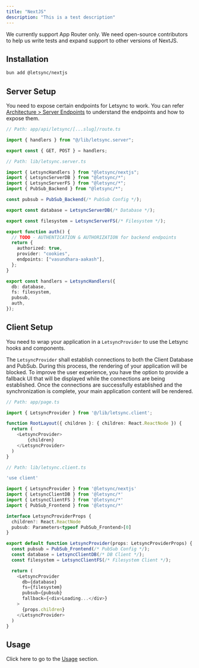 ```yaml
---
title: "NextJS"
description: "This is a test description"
---
```


We currently support App Router only. We need open-source contributors to help us write tests and expand support to other versions of NextJS.

## Installation

```bash
bun add @letsync/nextjs
```

## Server Setup

You need to expose certain endpoints for Letsync to work. You can refer [Architecture > Server Endpoints](/docs/architecture#server-endpoints) to understand the endpoints and how to expose them.

```ts
// Path: app/api/letsync/[...slug]/route.ts

import { handlers } from "@/lib/letsync.server";

export const { GET, POST } = handlers;
```

```ts
// Path: lib/letsync.server.ts

import { LetsyncHandlers } from "@letsync/nextjs";
import { LetsyncServerDB } from "@letsync/*";
import { LetsyncServerFS } from "@letsync/*";
import { PubSub_Backend } from "@letsync/*";

const pubsub = PubSub_Backend(/* PubSub Config */);

export const database = LetsyncServerDB(/* Database */);

export const filesystem = LetsyncServerFS(/* Filesystem */);

export function auth() {
  // TODO - AUTHENTICATION & AUTHORIZATION for backend endpoints
  return {
    authorized: true,
    provider: "cookies",
    endpoints: ["vasundhara-aakash"],
  };
}

export const handlers = LetsyncHandlers({
  db: database,
  fs: filesystem,
  pubsub,
  auth,
});
```

## Client Setup

You need to wrap your application in a `LetsyncProvider` to use the Letsync hooks and components.

The `LetsyncProvider` shall establish connections to both the Client Database and PubSub. During this process, the rendering of your application will be blocked. To improve the user experience, you have the option to provide a fallback UI that will be displayed while the connections are being established. Once the connections are successfully established and the synchronization is complete, your main application content will be rendered.

```ts
// Path: app/page.ts

import { LetsyncProvider } from '@/lib/letsync.client';

function RootLayout({ children }: { children: React.ReactNode }) {
  return (
    <LetsyncProvider>
        {children}
    </LetsyncProvider>
  )
}
```

```ts
// Path: lib/letsync.client.ts

'use client'

import { LetsyncProvider } from '@letsync/nextjs'
import { LetsyncClientDB } from '@letsync/*'
import { LetsyncClientFS } from '@letsync/*'
import { PubSub_Frontend } from '@letsync/*'

interface LetsyncProviderProps {
  children?: React.ReactNode
  pubsub: Parameters<typeof PubSub_Frontend>[0]
}

export default function LetsyncProvider(props: LetsyncProviderProps) {
  const pubsub = PubSub_Frontend(/* PubSub Config */);
  const database = LetsyncClientDB(/* DB Client */);
  const filesystem = LetsyncClientFS(/* Filesystem Client */);

  return (
    <LetsyncProvider
      db={database}
      fs={filesystem}
      pubsub={pubsub}
      fallback={<div>Loading...</div>}
    >
      {props.children}
    </LetsyncProvider>
  )
}
```

## Usage

Click here to go to the [Usage](/docs/usage) section.
